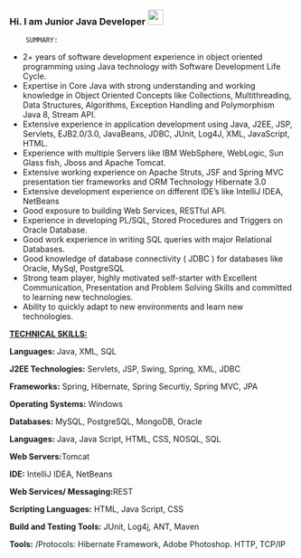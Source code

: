 ### Hi. I am Junior Java Developer <img src=https://www.pngall.com/wp-content/uploads/2016/05/Java-PNG-Image.png width=27px>

        SUMMARY:

<ul>
	<li>2+ years of software development experience in object oriented programming using Java technology with Software Development Life Cycle.</li>
	<li>Expertise in Core Java with strong understanding and working knowledge in Object Oriented Concepts like Collections, Multithreading, Data Structures, Algorithms, Exception Handling and Polymorphism Java 8, Stream API.</li>
	<li>Extensive experience in application development using Java, J2EE, JSP, Servlets, EJB2.0/3.0, JavaBeans, JDBC, JUnit, Log4J, XML, JavaScript, HTML.</li>
	<li>Experience with multiple Servers like IBM WebSphere, WebLogic, Sun Glass fish, Jboss and Apache Tomcat.</li>
	<li>Extensive working experience on Apache Struts, JSF and Spring MVC presentation tier frameworks and ORM Technology Hibernate 3.0</li>
	<li>Extensive development experience on different IDE’s like IntelliJ IDEA, NetBeans </li>
	<li>Good exposure to building Web Services, RESTful API.</li>
	<li>Experience in developing PL/SQL, Stored Procedures and Triggers on Oracle Database.</li>
	<li>Good work experience in writing SQL queries with major Relational Databases.</li>
	<li>Good knowledge of database connectivity ( JDBC ) for databases like Oracle, MySql, PostgreSQL</li>
	<li>Strong team player, highly motivated self-starter with Excellent Communication, Presentation and Problem Solving Skills and committed to learning new technologies.</li>
	<li>Ability to quickly adapt to new environments and learn new technologies.</li>
</ul>

<p><u><strong>TECHNICAL SKILLS:</strong></u></p>

<p><strong>Languages:</strong> Java, XML, SQL</p>

<p><strong>J2EE Technologies:</strong> Servlets, JSP, Swing, Spring, XML, JDBC</p>

<p><strong>Frameworks:</strong> Spring, Hibernate, Spring Securtiy, Spring MVC, JPA</p>

<p><strong>Operating Systems:</strong> Windows</p>

<p><strong>Databases:</strong> MySQL, PostgreSQL, MongoDB, Oracle</p>

<p><strong>Languages:</strong> Java, Java Script, HTML, CSS, NOSQL, SQL</p>

<p><strong>Web Servers:</strong>Tomcat</p>

<p><strong>IDE:</strong> IntelliJ IDEA, NetBeans</p>

<p><strong>Web Services/ Messaging:</strong>REST</p>

<p><strong>Scripting Languages:</strong> HTML, Java Script, CSS</p>

<p><strong>Build and Testing Tools:</strong> JUnit, Log4j, ANT, Maven</p>

<p><strong>Tools:</strong> /Protocols: Hibernate Framework, Adobe Photoshop. HTTP, TCP/IP</p>
         
</section>
